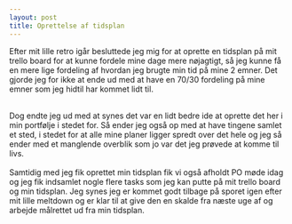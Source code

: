 ```yaml
---
layout: post
title: Oprettelse af tidsplan
---
```

Efter mit lille retro igår besluttede jeg mig for at oprette en tidsplan på mit trello board for at kunne fordele mine dage mere nøjagtigt,
så jeg kunne få en mere lige fordeling af hvordan jeg brugte min tid på mine 2 emner. Det gjorde jeg for ikke at ende ud med at have en
70/30 fordeling på mine emner som jeg hidtil har kommet lidt til.
<br>
<!--more-->
<br>
Dog endte jeg ud med at synes det var en lidt bedre ide at oprette det her i min portfølje i stedet for. Så ender jeg også op med at have
tingene samlet et sted, i stedet for at alle mine planer ligger spredt over det hele og jeg så ender med et manglende overblik som jo var 
det jeg prøvede at komme til livs.
<br>
<br>
Samtidig med jeg fik oprettet min tidsplan fik vi også afholdt PO møde idag og jeg fik indsamlet nogle flere tasks som jeg kan putte på
mit trello board og min tidsplan. Jeg synes jeg er kommet godt tilbage på sporet igen efter mit lille meltdown og er klar til at give
den en skalde fra næste uge af og arbejde målrettet ud fra min tidsplan.
